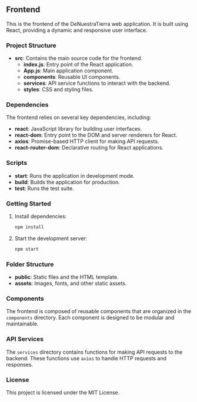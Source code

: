 ## Frontend

This is the frontend of the DeNuestraTierra web application. It is built using React, providing a dynamic and responsive user interface.

### Project Structure

- **src**: Contains the main source code for the frontend.
  - **index.js**: Entry point of the React application.
  - **App.js**: Main application component.
  - **components**: Reusable UI components.
  - **services**: API service functions to interact with the backend.
  - **styles**: CSS and styling files.

### Dependencies

The frontend relies on several key dependencies, including:
- **react**: JavaScript library for building user interfaces.
- **react-dom**: Entry point to the DOM and server renderers for React.
- **axios**: Promise-based HTTP client for making API requests.
- **react-router-dom**: Declarative routing for React applications.

### Scripts

- **start**: Runs the application in development mode.
- **build**: Builds the application for production.
- **test**: Runs the test suite.

### Getting Started

1. Install dependencies:
   ```bash
   npm install
   ```

2. Start the development server:
   ```bash
   npm start
   ```

### Folder Structure

- **public**: Static files and the HTML template.
- **assets**: Images, fonts, and other static assets.

### Components

The frontend is composed of reusable components that are organized in the `components` directory. Each component is designed to be modular and maintainable.

### API Services

The `services` directory contains functions for making API requests to the backend. These functions use `axios` to handle HTTP requests and responses.

### License

This project is licensed under the MIT License.